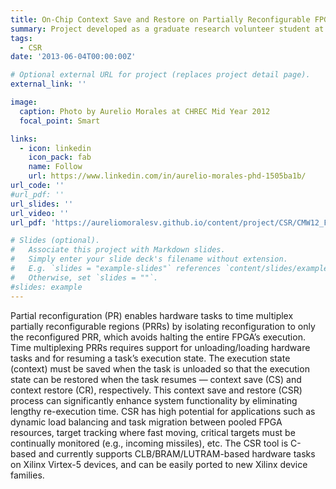 ```yaml
---
title: On-Chip Context Save and Restore on Partially Reconfigurable FPGAs
summary: Project developed as a graduate research volunteer student at National Science Foundation (NSF) Center for High-Performance Reconfigurable Computing (CHREC), as part of the doctoral program at the University of Florida.
tags:
  - CSR
date: '2013-06-04T00:00:00Z'

# Optional external URL for project (replaces project detail page).
external_link: ''

image:
  caption: Photo by Aurelio Morales at CHREC Mid Year 2012
  focal_point: Smart

links:
  - icon: linkedin
    icon_pack: fab
    name: Follow
    url: https://www.linkedin.com/in/aurelio-morales-phd-1505ba1b/
url_code: ''
#url_pdf: ''
url_slides: ''
url_video: ''
url_pdf: 'https://aureliomoralesv.github.io/content/project/CSR/CMW12_F4-DDRM_CSR_BR_poster.pdf'

# Slides (optional).
#   Associate this project with Markdown slides.
#   Simply enter your slide deck's filename without extension.
#   E.g. `slides = "example-slides"` references `content/slides/example-slides.md`.
#   Otherwise, set `slides = ""`.
#slides: example
---
```

Partial reconfiguration (PR) enables hardware tasks to time multiplex partially reconfigurable regions (PRRs) by isolating reconfiguration to only the reconfigured PRR, which avoids halting the entire FPGA’s execution. Time multiplexing PRRs requires support for unloading/loading hardware tasks and for resuming a task’s execution state. The execution state (context) must be saved when the task is unloaded so that the execution state can be restored when the task resumes — context save (CS) and context restore (CR), respectively. This context save and restore (CSR) process can significantly enhance system functionality by eliminating lengthy re-execution time. CSR has high potential for applications such as dynamic load balancing and task migration between pooled FPGA resources, target tracking where fast moving, critical targets must be continually monitored (e.g., incoming missiles), etc. The CSR tool is C-based and currently supports CLB/BRAM/LUTRAM-based hardware tasks on Xilinx Virtex-5 devices, and can be easily ported to new Xilinx device families.

